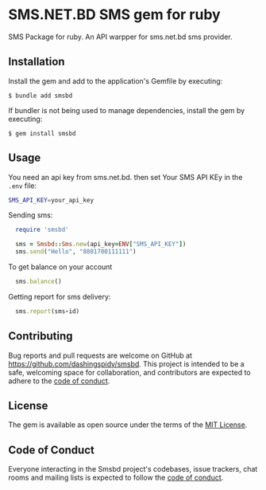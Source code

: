 # SMS.NET.BD SMS gem for ruby

SMS Package for ruby. An API warpper for sms.net.bd sms provider.


## Installation

Install the gem and add to the application's Gemfile by executing:

    $ bundle add smsbd

If bundler is not being used to manage dependencies, install the gem by executing:

    $ gem install smsbd

## Usage

You need an api key from sms.net.bd.
then set Your SMS API KEy in the `.env` file:

```bash
SMS_API_KEY=your_api_key
```

Sending sms:

```ruby
  require 'smsbd'

  sms = Smsbd::Sms.new(api_key=ENV["SMS_API_KEY"])
  sms.send("Hello", "8801700111111")
```

To get balance on your account

```ruby
  sms.balance()
```

Getting report for sms delivery:

```ruby
  sms.report(sms-id)
```


## Contributing

Bug reports and pull requests are welcome on GitHub at https://github.com/dashingspidy/smsbd. This project is intended to be a safe, welcoming space for collaboration, and contributors are expected to adhere to the [code of conduct](https://github.com/dashingspidy/smsbd/blob/main/CODE_OF_CONDUCT.md).

## License

The gem is available as open source under the terms of the [MIT License](https://opensource.org/licenses/MIT).

## Code of Conduct

Everyone interacting in the Smsbd project's codebases, issue trackers, chat rooms and mailing lists is expected to follow the [code of conduct](https://github.com/dashingspidy/smsbd/blob/main/CODE_OF_CONDUCT.md).
